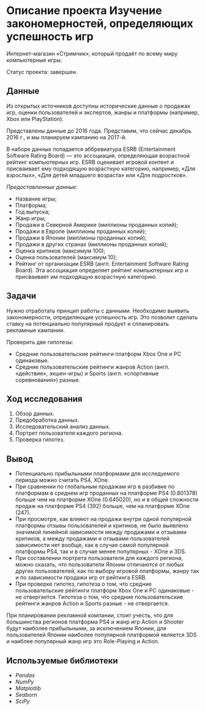 # Описание проекта Изучение закономерностей, определяющих успешность игр
Интернет-магазин «Стримчик», который продаёт по всему миру компьютерные игры.

Статус проекта: завершен.

## Данные

Из открытых источников доступны исторические данные о продажах игр, оценки пользователей и экспертов, жанры и платформы (например, Xbox или PlayStation).

Представлены данные до 2016 года. Представим, что сейчас декабрь 2016 г., и мы планируем кампанию на 2017-й.

В наборе данных попадается аббревиатура ESRB (Entertainment Software Rating Board) — это ассоциация, определяющая возрастной рейтинг компьютерных игр. ESRB оценивает игровой контент и присваивает ему подходящую возрастную категорию, например, «Для взрослых», «Для детей младшего возраста» или «Для подростков».

*Предоставленные данные:*

* Название игры;
* Платформа;
* Год выпуска;
* Жанр игры;
* Продажи в Северной Америке (миллионы проданных копий);
* Продажи в Европе (миллионы проданных копий);
* Продажи в Японии (миллионы проданных копий);
* Продажи в других странах (миллионы проданных копий);
* Оценка критиков (максимум 100);
* Оценка пользователей (максимум 10);
* Рейтинг от организации ESRB (англ. Entertainment Software Rating Board). Эта ассоциация определяет рейтинг компьютерных игр и присваивает им подходящую возрастную категорию.

## Задачи

Нужно отработать принцип работы с данными.
Необходимо выявить закономерности, определяющие успешность игр. Это позволит сделать ставку на потенциально популярный продукт и спланировать рекламные кампании.

Проверить две гипотезы:
- Средние пользовательские рейтинги платформ Xbox One и PC одинаковые.
- Средние пользовательские рейтинги жанров Action (англ. «действие», экшен-игры) и Sports (англ. «спортивные соревнования») разные.

## Ход исследования

1. Обзор данных.
2. Предобработка данных.
3. Исследовательский анализ данных.
4. Портрет пользователя каждого региона.
5. Проверка гипотез.

## Вывод

- Потенциально прибыльными платформами для исследуемого периода можно считать PS4, XOne.
- При сравнении по глобальным продажам игр в разбивке по платформам в среднем игр проданных на платформе PS4 (0.801378) больше чем на платформе XOne (0.645020), но и в общей сложности продаж на платформе PS4 (392) больше, чем на платформе XOne (247).
- При просмотре, как влияют на продажи внутри одной популярной платформы отзывы пользователей и критиков, не было выявлено значимой линейной зависимости между продажами и отзывами критиков, а между продажами и отзывами пользователей зависимости нет вообще, как в случае самой популярной платформы PS4, так и в случае менее популярных - XOne и 3DS.
- При составлении портрета пользователя для каждого региона, можно сказать, что пользователи Японии отличаются от любых других пользователей, как по выбору игровой платформы, жанру так и по зависимости продажи игр от рейтинга ESRB. 
- При проверке гипотез, гипотеза о том, что средние пользовательские рейтинги платформ Xbox One и PC одинаковые - не отвергается. Гипотеза о том, что cредние пользовательские рейтинги жанров Action и Sports разные - не отвергается.

При планировании рекламной компании, стоит учесть, что для большинства регионов платформа PS4 и жанр игр Action и Shooter будут наиболее прибыльными, за исключением Японии, для пользователей Японии наиболее популярной платформой является 3DS и наиблее популярный жанр игр это Role-Playing и Action.

## Используемые библиотеки

- *Pandas*
- *NumPy*
- *Matplotlib*
- *Seaborn*
- *SciPy*
